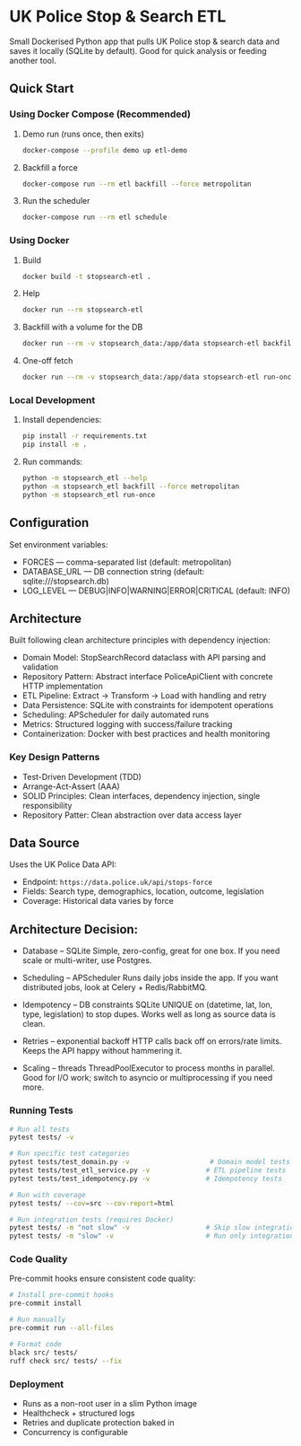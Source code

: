 # UK Police Stop & Search ETL

Small Dockerised Python app that pulls UK Police stop & search data and saves it locally (SQLite by default). Good for quick analysis or feeding another tool.

## Quick Start

### Using Docker Compose (Recommended)

1. Demo run (runs once, then exits)
   ```bash
   docker-compose --profile demo up etl-demo
   ```

2. Backfill a force
   ```bash
   docker-compose run --rm etl backfill --force metropolitan
   ```

3. Run the scheduler
   ```bash
   docker-compose run --rm etl schedule
   ```

### Using Docker

1. Build
   ```bash
   docker build -t stopsearch-etl .
   ```
2. Help
   ```bash
   docker run --rm stopsearch-etl
   ```

3. Backfill with a volume for the DB
   ```bash
   docker run --rm -v stopsearch_data:/app/data stopsearch-etl backfill --force metropolitan
   ```

4. One-off fetch
   ```bash
   docker run --rm -v stopsearch_data:/app/data stopsearch-etl run-once
   ```

### Local Development

1. Install dependencies:
   ```bash
   pip install -r requirements.txt
   pip install -e .
   ```

2. Run commands:
   ```bash
   python -m stopsearch_etl --help
   python -m stopsearch_etl backfill --force metropolitan
   python -m stopsearch_etl run-once
   ```

## Configuration

Set environment variables:

- FORCES — comma-separated list (default: metropolitan)
- DATABASE_URL — DB connection string (default: sqlite:///stopsearch.db)
- LOG_LEVEL — DEBUG|INFO|WARNING|ERROR|CRITICAL (default: INFO)

## Architecture

Built following clean architecture principles with dependency injection:

- Domain Model: StopSearchRecord dataclass with API parsing and validation
- Repository Pattern: Abstract interface PoliceApiClient with concrete HTTP implementation
- ETL Pipeline: Extract -> Transform -> Load with handling and retry
- Data Persistence: SQLite with constraints for idempotent operations
- Scheduling: APScheduler for daily automated runs
- Metrics: Structured logging with success/failure tracking
- Containerization: Docker with best practices and health monitoring

### Key Design Patterns

- Test-Driven Development (TDD)
- Arrange-Act-Assert (AAA)
- SOLID Principles: Clean interfaces, dependency injection, single responsibility
- Repository Patter: Clean abstraction over data access layer

## Data Source

Uses the UK Police Data API:
- Endpoint: `https://data.police.uk/api/stops-force`
- Fields: Search type, demographics, location, outcome, legislation
- Coverage: Historical data varies by force

## Architecture Decision:

- Database – SQLite
Simple, zero-config, great for one box. If you need scale or multi-writer, use Postgres.

- Scheduling – APScheduler
Runs daily jobs inside the app. If you want distributed jobs, look at Celery + Redis/RabbitMQ.

- Idempotency – DB constraints
SQLite UNIQUE on (datetime, lat, lon, type, legislation) to stop dupes. Works well as long as source data is clean.

- Retries – exponential backoff
HTTP calls back off on errors/rate limits. Keeps the API happy without hammering it.

- Scaling – threads
ThreadPoolExecutor to process months in parallel. Good for I/O work; switch to asyncio or multiprocessing if you need more.


### Running Tests

```bash
# Run all tests
pytest tests/ -v

# Run specific test categories
pytest tests/test_domain.py -v                    # Domain model tests
pytest tests/test_etl_service.py -v              # ETL pipeline tests
pytest tests/test_idempotency.py -v              # Idempotency tests

# Run with coverage
pytest tests/ --cov=src --cov-report=html

# Run integration tests (requires Docker)
pytest tests/ -m "not slow" -v                   # Skip slow integration tests
pytest tests/ -m "slow" -v                       # Run only integration tests
```

### Code Quality

Pre-commit hooks ensure consistent code quality:

```bash
# Install pre-commit hooks
pre-commit install

# Run manually
pre-commit run --all-files

# Format code
black src/ tests/
ruff check src/ tests/ --fix
```

### Deployment

- Runs as a non-root user in a slim Python image
- Healthcheck + structured logs
- Retries and duplicate protection baked in
- Concurrency is configurable